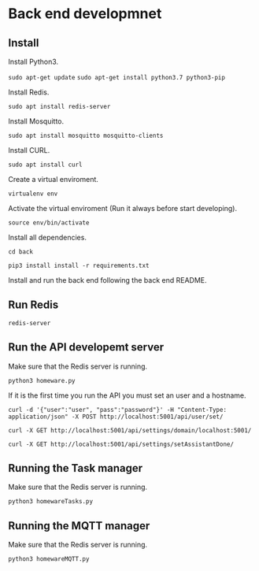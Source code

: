 # Back end developmnet

## Install

Install Python3.

`sudo apt-get update`
`sudo apt-get install python3.7 python3-pip`

Install Redis.

`sudo apt install redis-server`

Install Mosquitto.

`sudo apt install mosquitto mosquitto-clients`

Install CURL.

`sudo apt install curl`

Create a virtual enviroment.

`virtualenv env`

Activate the virtual enviroment (Run it always before start developing).

`source env/bin/activate`

Install all dependencies.

`cd back`

`pip3 install install -r requirements.txt`

Install and run the back end following the back end README.

## Run Redis

`redis-server`

## Run the API developemt server

Make sure that the Redis server is running.

`python3 homeware.py`

If it is the first time you run the API you must set an user and a hostname.

`curl -d '{"user":"user", "pass":"password"}' -H "Content-Type: application/json" -X POST http://localhost:5001/api/user/set/`

`curl -X GET http://localhost:5001/api/settings/domain/localhost:5001/`

`curl -X GET http://localhost:5001/api/settings/setAssistantDone/`

## Running the Task manager

Make sure that the Redis server is running.

`python3 homewareTasks.py`

## Running the MQTT manager

Make sure that the Redis server is running.

`python3 homewareMQTT.py`

